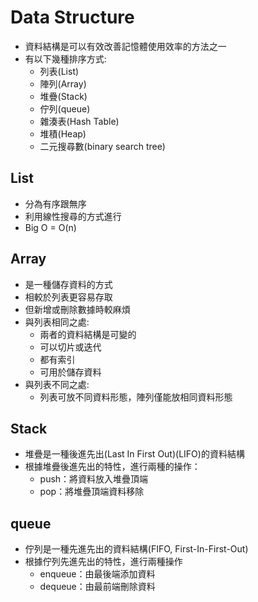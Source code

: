 # Data Structure
* 資料結構是可以有效改善記憶體使用效率的方法之一
* 有以下幾種排序方式:
   * 列表(List)
   * 陣列(Array)
   * 堆疊(Stack)
   * 佇列(queue)
   * 雜湊表(Hash Table)
   * 堆積(Heap)
   * 二元搜尋數(binary search tree)
## List
* 分為有序跟無序
* 利用線性搜尋的方式進行
* Big O = O(n)
## Array 
* 是一種儲存資料的方式
* 相較於列表更容易存取
* 但新增或刪除數據時較麻煩
* 與列表相同之處:
   * 兩者的資料結構是可變的
   * 可以切片或迭代
   * 都有索引
   * 可用於儲存資料
* 與列表不同之處:
   * 列表可放不同資料形態，陣列僅能放相同資料形態

## Stack
* 堆疊是一種後進先出(Last In First Out)(LIFO)的資料結構
* 根據堆疊後進先出的特性，進行兩種的操作：
   * push：將資料放入堆疊頂端
   * pop：將堆疊頂端資料移除

## queue
* 佇列是一種先進先出的資料結構(FIFO, First-In-First-Out)
* 根據佇列先進先出的特性，進行兩種操作
   * enqueue：由最後端添加資料
   * dequeue：由最前端刪除資料

